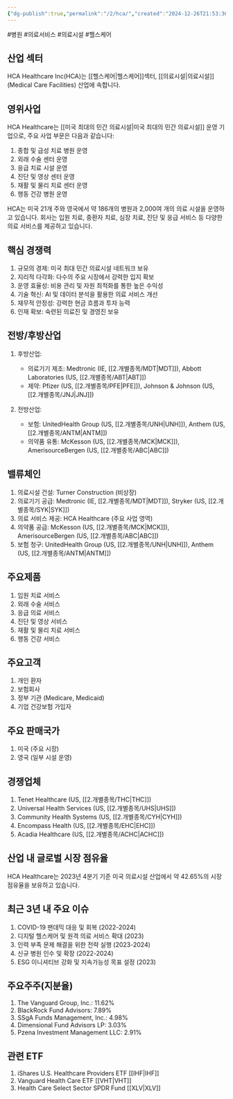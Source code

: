 ```yaml
---
{"dg-publish":true,"permalink":"/2/hca/","created":"2024-12-26T21:53:36.225+09:00","updated":"2025-06-03T20:05:59.369+09:00"}
---
```


#병원 #의료서비스 #의료시설 #헬스케어

## 산업 섹터

HCA Healthcare Inc(HCA)는 [[헬스케어\|헬스케어]]섹터, [[의료시설\|의료시설]](Medical Care Facilities) 산업에 속합니다.

## 영위사업

HCA Healthcare는 [[미국 최대의 민간 의료시설\|미국 최대의 민간 의료시설]] 운영 기업으로, 주요 사업 부문은 다음과 같습니다:

1. 종합 및 급성 치료 병원 운영
2. 외래 수술 센터 운영
3. 응급 치료 시설 운영
4. 진단 및 영상 센터 운영
5. 재활 및 물리 치료 센터 운영
6. 행동 건강 병원 운영

HCA는 미국 21개 주와 영국에서 약 186개의 병원과 2,000여 개의 의료 시설을 운영하고 있습니다. 회사는 입원 치료, 중환자 치료, 심장 치료, 진단 및 응급 서비스 등 다양한 의료 서비스를 제공하고 있습니다.

## 핵심 경쟁력

1. 규모의 경제: 미국 최대 민간 의료시설 네트워크 보유
2. 지리적 다각화: 다수의 주요 시장에서 강력한 입지 확보
3. 운영 효율성: 비용 관리 및 자원 최적화를 통한 높은 수익성
4. 기술 혁신: AI 및 데이터 분석을 활용한 의료 서비스 개선
5. 재무적 안정성: 강력한 현금 흐름과 투자 능력
6. 인재 확보: 숙련된 의료진 및 경영진 보유

## 전방/후방산업

1. 후방산업:
    
    - 의료기기 제조: Medtronic (IE, [[2.개별종목/MDT\|MDT]]), Abbott Laboratories (US, [[2.개별종목/ABT\|ABT]])
    - 제약: Pfizer (US, [[2.개별종목/PFE\|PFE]]), Johnson & Johnson (US, [[2.개별종목/JNJ\|JNJ]])
    
2. 전방산업:
    
    - 보험: UnitedHealth Group (US, [[2.개별종목/UNH\|UNH]]), Anthem (US, [[2.개별종목/ANTM\|ANTM]])
    - 의약품 유통: McKesson (US, [[2.개별종목/MCK\|MCK]]), AmerisourceBergen (US, [[2.개별종목/ABC\|ABC]])
    

## 밸류체인

1. 의료시설 건설: Turner Construction (비상장)
2. 의료기기 공급: Medtronic (IE, [[2.개별종목/MDT\|MDT]]), Stryker (US, [[2.개별종목/SYK\|SYK]])
3. 의료 서비스 제공: HCA Healthcare (주요 사업 영역)
4. 의약품 공급: McKesson (US, [[2.개별종목/MCK\|MCK]]), AmerisourceBergen (US, [[2.개별종목/ABC\|ABC]])
5. 보험 청구: UnitedHealth Group (US, [[2.개별종목/UNH\|UNH]]), Anthem (US, [[2.개별종목/ANTM\|ANTM]])

## 주요제품

1. 입원 치료 서비스
2. 외래 수술 서비스
3. 응급 의료 서비스
4. 진단 및 영상 서비스
5. 재활 및 물리 치료 서비스
6. 행동 건강 서비스

## 주요고객

1. 개인 환자
2. 보험회사
3. 정부 기관 (Medicare, Medicaid)
4. 기업 건강보험 가입자

## 주요 판매국가

1. 미국 (주요 시장)
2. 영국 (일부 시설 운영)

## 경쟁업체

1. Tenet Healthcare (US, [[2.개별종목/THC\|THC]])
2. Universal Health Services (US, [[2.개별종목/UHS\|UHS]])
3. Community Health Systems (US, [[2.개별종목/CYH\|CYH]])
4. Encompass Health (US, [[2.개별종목/EHC\|EHC]])
5. Acadia Healthcare (US, [[2.개별종목/ACHC\|ACHC]])

## 산업 내 글로벌 시장 점유율

HCA Healthcare는 2023년 4분기 기준 미국 의료시설 산업에서 약 42.65%의 시장 점유율을 보유하고 있습니다.

## 최근 3년 내 주요 이슈

1. COVID-19 팬데믹 대응 및 회복 (2022-2024)
2. 디지털 헬스케어 및 원격 의료 서비스 확대 (2023)
3. 인력 부족 문제 해결을 위한 전략 실행 (2023-2024)
4. 신규 병원 인수 및 확장 (2022-2024)
5. ESG 이니셔티브 강화 및 지속가능성 목표 설정 (2023)

## 주요주주(지분율)

1. The Vanguard Group, Inc.: 11.62%
2. BlackRock Fund Advisors: 7.89%
3. SSgA Funds Management, Inc.: 4.98%
4. Dimensional Fund Advisors LP: 3.03%
5. Pzena Investment Management LLC: 2.91%

## 관련 ETF

1. iShares U.S. Healthcare Providers ETF [[IHF\|IHF]]
2. Vanguard Health Care ETF [[VHT\|VHT]]
3. Health Care Select Sector SPDR Fund [[XLV\|XLV]]